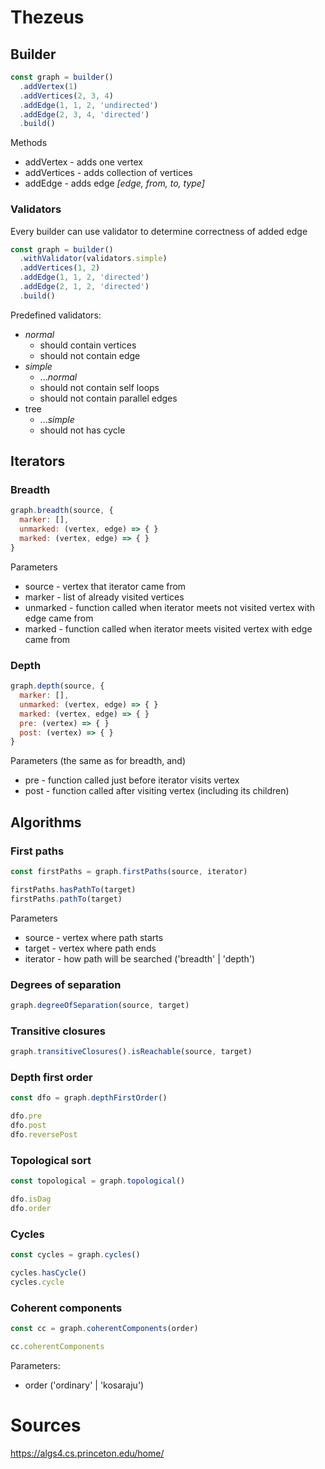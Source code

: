# Thezeus

## Builder

```javascript
const graph = builder()
  .addVertex(1)
  .addVertices(2, 3, 4)
  .addEdge(1, 1, 2, 'undirected')
  .addEdge(2, 3, 4, 'directed')
  .build()
```
Methods
* addVertex - adds one vertex
* addVertices - adds collection of vertices
* addEdge - adds edge _[edge, from, to, type]_

### Validators
Every builder can use validator to determine correctness of added edge
```javascript
const graph = builder()
  .withValidator(validators.simple)
  .addVertices(1, 2)
  .addEdge(1, 1, 2, 'directed')
  .addEdge(2, 1, 2, 'directed')
  .build()
```

Predefined validators:
  - _normal_
    - should contain vertices
    - should not contain edge
  - _simple_
    - ..._normal_
    - should not contain self loops
    - should not contain parallel edges
  - tree
    - ..._simple_
    - should not has cycle

## Iterators

### Breadth

```javascript
graph.breadth(source, {
  marker: [],
  unmarked: (vertex, edge) => { }
  marked: (vertex, edge) => { }
}
```

Parameters
* source - vertex that iterator came from
* marker - list of already visited vertices
* unmarked - function called when iterator meets not visited vertex with edge came from
* marked - function called  when iterator meets visited vertex with edge came from

### Depth

```javascript
graph.depth(source, {
  marker: [],
  unmarked: (vertex, edge) => { }
  marked: (vertex, edge) => { }
  pre: (vertex) => { }
  post: (vertex) => { }
}
```

Parameters (the same as for breadth, and)
* pre - function called just before iterator visits vertex
* post - function called after visiting vertex (including its children)

## Algorithms

### First paths

```javascript
const firstPaths = graph.firstPaths(source, iterator)

firstPaths.hasPathTo(target)
firstPaths.pathTo(target)
```

Parameters 
* source - vertex where path starts
* target - vertex where path ends
* iterator - how path will be searched ('breadth' | 'depth')

### Degrees of separation

```javascript
graph.degreeOfSeparation(source, target)
```

### Transitive closures

```javascript
graph.transitiveClosures().isReachable(source, target)
```

### Depth first order

```javascript
const dfo = graph.depthFirstOrder()

dfo.pre
dfo.post
dfo.reversePost
```

### Topological sort

```javascript
const topological = graph.topological()

dfo.isDag
dfo.order
```

### Cycles

```javascript
const cycles = graph.cycles()

cycles.hasCycle()
cycles.cycle
```

### Coherent components

```javascript
const cc = graph.coherentComponents(order)

cc.coherentComponents
```

Parameters:
* order ('ordinary' | 'kosaraju')

# Sources
https://algs4.cs.princeton.edu/home/